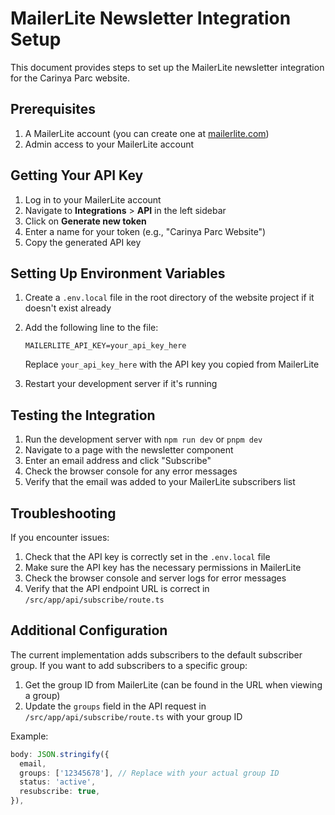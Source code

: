 # MailerLite Newsletter Integration Setup

This document provides steps to set up the MailerLite newsletter integration for the Carinya Parc website.

## Prerequisites

1. A MailerLite account (you can create one at [mailerlite.com](https://www.mailerlite.com/))
2. Admin access to your MailerLite account

## Getting Your API Key

1. Log in to your MailerLite account
2. Navigate to **Integrations** > **API** in the left sidebar
3. Click on **Generate new token**
4. Enter a name for your token (e.g., "Carinya Parc Website")
5. Copy the generated API key

## Setting Up Environment Variables

1. Create a `.env.local` file in the root directory of the website project if it doesn't exist already
2. Add the following line to the file:

   ```
   MAILERLITE_API_KEY=your_api_key_here
   ```

   Replace `your_api_key_here` with the API key you copied from MailerLite

3. Restart your development server if it's running

## Testing the Integration

1. Run the development server with `npm run dev` or `pnpm dev`
2. Navigate to a page with the newsletter component
3. Enter an email address and click "Subscribe"
4. Check the browser console for any error messages
5. Verify that the email was added to your MailerLite subscribers list

## Troubleshooting

If you encounter issues:

1. Check that the API key is correctly set in the `.env.local` file
2. Make sure the API key has the necessary permissions in MailerLite
3. Check the browser console and server logs for error messages
4. Verify that the API endpoint URL is correct in `/src/app/api/subscribe/route.ts`

## Additional Configuration

The current implementation adds subscribers to the default subscriber group. If you want to add subscribers to a specific group:

1. Get the group ID from MailerLite (can be found in the URL when viewing a group)
2. Update the `groups` field in the API request in `/src/app/api/subscribe/route.ts` with your group ID

Example:

```ts
body: JSON.stringify({
  email,
  groups: ['12345678'], // Replace with your actual group ID
  status: 'active',
  resubscribe: true,
}),
```
